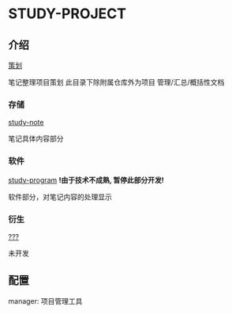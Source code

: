 # STUDY-PROJECT

## 介绍

[策划](https://github.com/LRoInt/study-project)

笔记整理项目策划
此目录下除附属仓库外为项目 管理/汇总/概括性文档

### 存储

[study-note](https://github.com/LRoInt/study-note)

笔记具体内容部分

### 软件

[study-program](https://github.com/LRoInt/study-program) **!由于技术不成熟, 暂停此部分开发!**

软件部分，对笔记内容的处理显示

### 衍生

[???](???)

未开发

## 配置

manager: 项目管理工具
